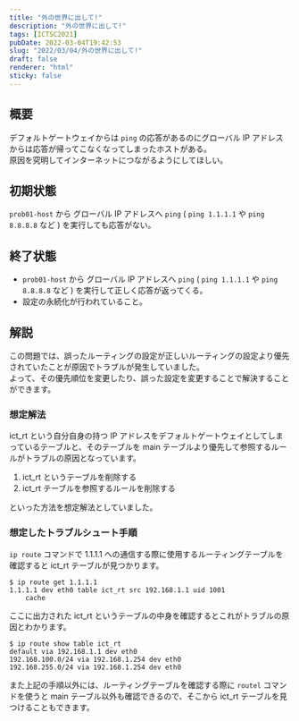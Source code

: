```yaml
---
title: "外の世界に出して!"
description: "外の世界に出して!"
tags: [ICTSC2021]
pubDate: 2022-03-04T19:42:53
slug: "2022/03/04/外の世界に出して!"
draft: false
renderer: "html"
sticky: false
---
```



<h2>概要</h2>



<p>デフォルトゲートウェイからは <code>ping</code> の応答があるのにグローバル IP アドレスからは応答が帰ってこなくなってしまったホストがある。<br>
原因を究明してインターネットにつながるようにしてほしい。</p>



<h2>初期状態</h2>



<p><code>prob01-host</code> から グローバル IP アドレスへ <code>ping</code> ( <code>ping 1.1.1.1</code> や <code>ping 8.8.8.8</code> など ) を実行しても応答がない。</p>



<h2>終了状態</h2>



<ul><li><code>prob01-host</code> から グローバル IP アドレスへ <code>ping</code> ( <code>ping 1.1.1.1</code> や <code>ping 8.8.8.8</code> など ) を実行して正しく応答が返ってくる。</li><li>設定の永続化が行われていること。</li></ul>



<h2>解説</h2>



<p>この問題では、誤ったルーティングの設定が正しいルーティングの設定より優先されていたことが原因でトラブルが発生していました。<br>
よって、その優先順位を変更したり、誤った設定を変更することで解決することができます。</p>



<h3>想定解法</h3>



<p>ict_rt という自分自身の持つ IP アドレスをデフォルトゲートウェイとしてしまっているテーブルと、そのテーブルを main テーブルより優先して参照するルールがトラブルの原因となっています。</p>



<ol><li>ict_rt というテーブルを削除する</li><li>ict_rt テーブルを参照するルールを削除する</li></ol>



<p>といった方法を想定解法としていました。</p>



<h3>想定したトラブルシュート手順</h3>



<p><code>ip route</code> コマンドで 1.1.1.1 への通信する際に使用するルーティングテーブルを確認すると ict_rt テーブルが見つかります。</p>


<div class="wp-block-syntaxhighlighter-code "><pre><code>$ ip route get 1.1.1.1
1.1.1.1 dev eth0 table ict_rt src 192.168.1.1 uid 1001 
    cache </code></pre></div>


<p>ここに出力された ict_rt というテーブルの中身を確認するとこれがトラブルの原因とわかります。</p>


<div class="wp-block-syntaxhighlighter-code "><pre><code>$ ip route show table ict_rt
default via 192.168.1.1 dev eth0 
192.168.100.0/24 via 192.168.1.254 dev eth0 
192.168.255.0/24 via 192.168.1.254 dev eth0 </code></pre></div>


<p>また上記の手順以外には、ルーティングテーブルを確認する際に <code>routel</code> コマンドを使うと main テーブル以外も確認できるので、そこから ict_rt テーブルを見つけることもできます。</p>
